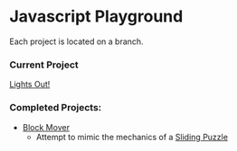 # Javascript Playground 

Each project is located on a branch.

### Current Project 
[Lights Out!](https://github.com/ShadyPenguin/block_game/tree/lights_out)

### Completed Projects:
* [Block Mover](https://github.com/ShadyPenguin/block_game/tree/block_mover)
  * Attempt to mimic the mechanics of a [Sliding Puzzle](http://en.wikipedia.org/wiki/Sliding_puzzle)